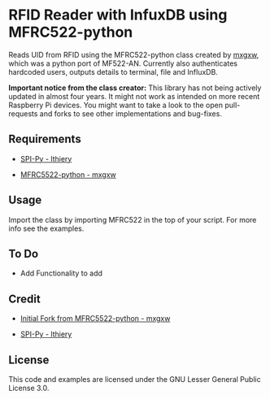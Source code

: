 RFID Reader with InfuxDB using MFRC522-python
==============
Reads UID from RFID using the MFRC522-python class created by [mxgxw](https://github.com/mxgxw), which was a python port of MF522-AN.
Currently also authenticates hardcoded users, outputs details to terminal, file and InfluxDB.
 
**Important notice from the class creator:** This library has not being actively updated in almost four years.
It might not work as intended on more recent Raspberry Pi devices. You might want to 
take a look to the open pull-requests and forks to see other implementations and bug-fixes.

## Requirements
- [SPI-Py - lthiery](https://github.com/lthiery/SPI-Py)

- [MFRC5522-python - mxgxw](https://github.com/mxgxw/MFRC522-python)

## Usage
Import the class by importing MFRC522 in the top of your script. For more info see the examples.

## To Do
- Add Functionality to add 

## Credit
- [Initial Fork from MFRC5522-python - mxgxw](https://github.com/mxgxw/MFRC522-python)

- [SPI-Py - lthiery](https://github.com/lthiery/SPI-Py)

## License
This code and examples are licensed under the GNU Lesser General Public License 3.0.